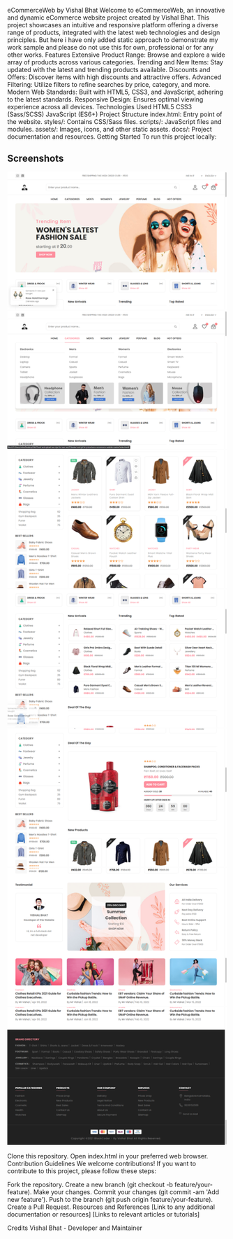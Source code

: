 eCommerceWeb by Vishal Bhat
Welcome to eCommerceWeb, an innovative and dynamic eCommerce website project created by Vishal Bhat. This project showcases an intuitive and responsive platform offering a diverse range of products, integrated with the latest web technologies and design principles.
But here i have only added static approach to demonstrate my work sample and please do not use this for own, professional or for any other works. 
Features
Extensive Product Range: Browse and explore a wide array of products across various categories.
Trending and New Items: Stay updated with the latest and trending products available.
Discounts and Offers: Discover items with high discounts and attractive offers.
Advanced Filtering: Utilize filters to refine searches by price, category, and more.
Modern Web Standards: Built with HTML5, CSS3, and JavaScript, adhering to the latest standards.
Responsive Design: Ensures optimal viewing experience across all devices.
Technologies Used
HTML5
CSS3 (Sass/SCSS)
JavaScript (ES6+)
Project Structure
index.html: Entry point of the website.
styles/: Contains CSS/Sass files.
scripts/: JavaScript files and modules.
assets/: Images, icons, and other static assets.
docs/: Project documentation and resources.
Getting Started
To run this project locally:


## Screenshots

![Screenshot 1](screenshots/LandingPage.png)
![Screenshot 2](screenshots/NavLinks.png)
![Screenshot 3](screenshots/NewArrivalsproductsSection.png)
![Screenshot 4](screenshots/NewTrendingTop_RatedProductsSale.png)
![Screenshot 5](screenshots/Dealoftheday.png)
![Screenshot 6](screenshots/About.png)
![Screenshot 7](screenshots/FooterArea.png)

Clone this repository.
Open index.html in your preferred web browser.
Contribution Guidelines
We welcome contributions! If you want to contribute to this project, please follow these steps:

Fork the repository.
Create a new branch (git checkout -b feature/your-feature).
Make your changes.
Commit your changes (git commit -am 'Add new feature').
Push to the branch (git push origin feature/your-feature).
Create a Pull Request.
Resources and References
[Link to any additional documentation or resources]
[Links to relevant articles or tutorials]

Credits
Vishal Bhat - Developer and Maintainer
